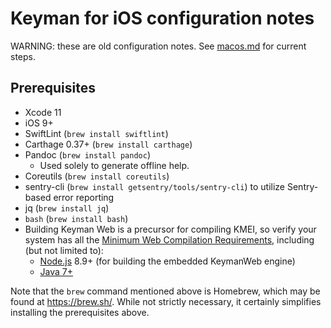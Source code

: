 # Keyman for iOS configuration notes

WARNING: these are old configuration notes. See [macos.md](../macos.md) for current steps.

## Prerequisites
* Xcode 11
* iOS 9+
* SwiftLint (`brew install swiftlint`)
* Carthage 0.37+ (`brew install carthage`)
* Pandoc (`brew install pandoc`)
  - Used solely to generate offline help.
* Coreutils (`brew install coreutils`)
* sentry-cli (`brew install getsentry/tools/sentry-cli`) to utilize Sentry-based error reporting
* jq (`brew install jq`)
* `bash` (`brew install bash`)
* Building Keyman Web is a precursor for compiling KMEI, so verify your system has all the [Minimum Web Compilation Requirements](../web/README.md#minimum-web-compilation-requirements), including (but not limited to):
  - [Node.js](https://nodejs.org/) 8.9+ (for building the embedded KeymanWeb engine)
  - [Java 7+](https://adoptopenjdk.net/releases.html)

Note that the `brew` command mentioned above is Homebrew, which may be found at https://brew.sh/.
While not strictly necessary, it certainly simplifies installing the prerequisites above.
